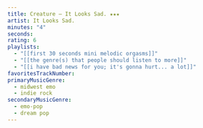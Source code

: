 ```yaml
---
title: Creature — It Looks Sad. ★★★
artist: It Looks Sad.
minutes: "4"
seconds:
rating: 6
playlists:
  - "[[first 30 seconds mini melodic orgasms]]"
  - "[[the genre(s) that people should listen to more]]"
  - "[[i have bad news for you; it's gonna hurt... a lot]]"
favoritesTrackNumber:
primaryMusicGenre:
  - midwest emo
  - indie rock
secondaryMusicGenre:
  - emo-pop
  - dream pop
---
```

